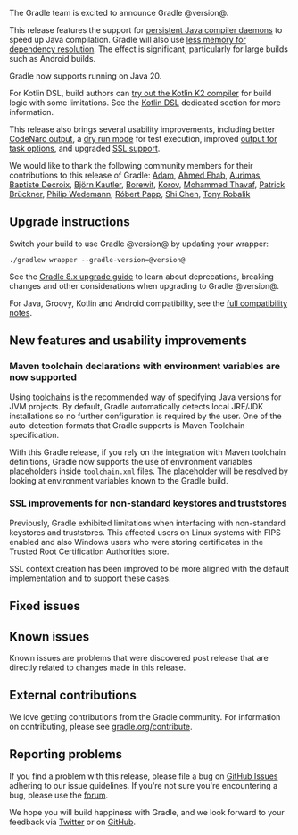 The Gradle team is excited to announce Gradle @version@.

This release features the support for [persistent Java compiler daemons](#faster-java-compilation) to speed up Java compilation.
Gradle will also use [less memory for dependency resolution](#reduced-memory-consumption).
The effect is significant, particularly for large builds such as Android builds.

Gradle now supports running on Java 20.

For Kotlin DSL, build authors can [try out the Kotlin K2 compiler](#kotlin_k2) for build logic with some limitations.
See the [Kotlin DSL](#kotlin-dsl-improvements) dedicated section for more information.

This release also brings several usability improvements, including better [CodeNarc output](#improved-codenarc-output), a [dry run mode](#dry-run-mode-for-test-execution) for test execution,
improved [output for task options](#group-opposite-boolean-build-and-task-options-together), and upgraded [SSL support](#ssl).

<!-- 
Include only their name, impactful features should be called out separately below.
 [Some person](https://github.com/some-person)

 THiS LIST SHOULD BE ALPHABETIZED BY [PERSON NAME] - the docs:updateContributorsInReleaseNotes task will enforce this ordering, which is case-insensitive.
-->
We would like to thank the following community members for their contributions to this release of Gradle:
[Adam](https://github.com/aSemy),
[Ahmed Ehab](https://github.com/ahmedehabb),
[Aurimas](https://github.com/liutikas),
[Baptiste Decroix](https://github.com/bdecroix-spiria),
[Björn Kautler](https://github.com/Vampire),
[Borewit](https://github.com/Borewit),
[Korov](https://github.com/Korov),
[Mohammed Thavaf](https://github.com/mthavaf),
[Patrick Brückner](https://github.com/madmuffin1),
[Philip Wedemann](https://github.com/hfhbd),
[Róbert Papp](https://github.com/TWiStErRob),
[Shi Chen](https://github.com/CsCherrYY),
[Tony Robalik](https://github.com/autonomousapps)

## Upgrade instructions

Switch your build to use Gradle @version@ by updating your wrapper:

`./gradlew wrapper --gradle-version=@version@`

See the [Gradle 8.x upgrade guide](userguide/upgrading_version_8.html#changes_@baseVersion@) to learn about deprecations, breaking changes and other considerations when upgrading to Gradle @version@.

For Java, Groovy, Kotlin and Android compatibility, see the [full compatibility notes](userguide/compatibility.html).   

## New features and usability improvements

<!-- Do not add breaking changes or deprecations here! Add them to the upgrade guide instead. -->

<!--

================== TEMPLATE ==============================

<a name="FILL-IN-KEY-AREA"></a>
### FILL-IN-KEY-AREA improvements

<<<FILL IN CONTEXT FOR KEY AREA>>>
Example:
> The [configuration cache](userguide/configuration_cache.html) improves build performance by caching the result of
> the configuration phase. Using the configuration cache, Gradle can skip the configuration phase entirely when
> nothing that affects the build configuration has changed.

#### FILL-IN-FEATURE
> HIGHLIGHT the usecase or existing problem the feature solves
> EXPLAIN how the new release addresses that problem or use case
> PROVIDE a screenshot or snippet illustrating the new feature, if applicable
> LINK to the full documentation for more details

================== END TEMPLATE ==========================


==========================================================
ADD RELEASE FEATURES BELOW
vvvvvvvvvvvvvvvvvvvvvvvvvvvvvvvvvvvvvvvvvvvvvvvvvvvvvvvvvv -->


### Maven toolchain declarations with environment variables are now supported

Using [toolchains](userguide/toolchains.html) is the recommended way of specifying Java versions for JVM projects.
By default, Gradle automatically detects local JRE/JDK installations so no further configuration is required by the user.
One of the auto-detection formats that Gradle supports is Maven Toolchain specification.

With this Gradle release, if you rely on the integration with Maven toolchain definitions, Gradle now supports the use of environment variables placeholders inside `toolchain.xml` files.
The placeholder will be resolved by looking at environment variables known to the Gradle build.

<a name="ssl"></a>
### SSL improvements for non-standard keystores and truststores

Previously, Gradle exhibited limitations when interfacing with non-standard keystores and truststores.
This affected users on Linux systems with FIPS enabled and also Windows users who were storing certificates in the Trusted Root Certification Authorities store.

SSL context creation has been improved to be more aligned with the default implementation and to support these cases.


## Fixed issues

<!--
This section will be populated automatically
-->

## Known issues

Known issues are problems that were discovered post release that are directly related to changes made in this release.

<!--
This section will be populated automatically
-->

## External contributions

We love getting contributions from the Gradle community. For information on contributing, please see [gradle.org/contribute](https://gradle.org/contribute).

## Reporting problems

If you find a problem with this release, please file a bug on [GitHub Issues](https://github.com/gradle/gradle/issues) adhering to our issue guidelines.
If you're not sure you're encountering a bug, please use the [forum](https://discuss.gradle.org/c/help-discuss).

We hope you will build happiness with Gradle, and we look forward to your feedback via [Twitter](https://twitter.com/gradle) or on [GitHub](https://github.com/gradle).
